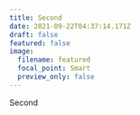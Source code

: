 ```yaml
---
title: Second
date: 2021-09-22T04:37:14.171Z
draft: false
featured: false
image:
  filename: featured
  focal_point: Smart
  preview_only: false
---
```

Second